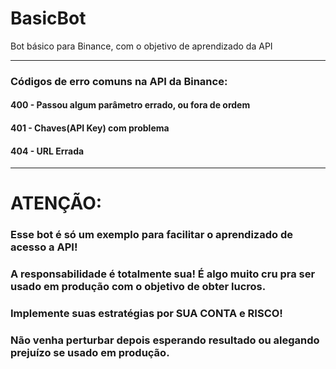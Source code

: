 # BasicBot
Bot básico para Binance, com o objetivo de aprendizado da API
***
### Códigos de erro comuns na API da Binance:
#### 400 - Passou algum parâmetro errado, ou fora de ordem 
#### 401 - Chaves(API Key) com problema 
#### 404 - URL Errada
***
# ATENÇÃO: 
### Esse bot é só um exemplo para facilitar o aprendizado de acesso a API!
### A responsabilidade é totalmente sua! É algo muito cru pra ser usado em produção com o objetivo de obter lucros.
### Implemente suas estratégias por SUA CONTA e RISCO!
### Não venha perturbar depois esperando resultado ou alegando prejuízo se usado em produção. 

